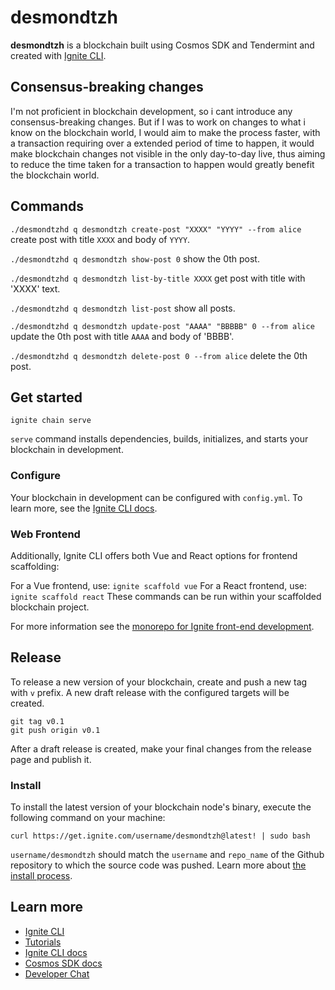 # desmondtzh
**desmondtzh** is a blockchain built using Cosmos SDK and Tendermint and created with [Ignite CLI](https://ignite.com/cli).

## Consensus-breaking changes
I'm not proficient in blockchain development, so i cant introduce any consensus-breaking changes. But if I was to work on changes to what i know on the blockchain world, I would aim to make the process faster, with a transaction requiring over a extended period of time to happen, it would make blockchain changes not visible in the only day-to-day live, thus aiming to reduce the time taken for a transaction to happen would greatly benefit the blockchain world. 
## Commands

`./desmondtzhd q desmondtzh create-post "XXXX" "YYYY" --from alice` create post with title `XXXX` and body of `YYYY`.

`./desmondtzhd q desmondtzh show-post 0` show the 0th post.

`./desmondtzhd q desmondtzh list-by-title XXXX` get post with title with 'XXXX' text.

`./desmondtzhd q desmondtzh list-post` show all posts.

`./desmondtzhd q desmondtzh update-post "AAAA" "BBBBB" 0 --from alice` update the 0th post with title `AAAA` and body of 'BBBB'.

`./desmondtzhd q desmondtzh delete-post 0 --from alice` delete the 0th post.

## Get started

```
ignite chain serve
```

`serve` command installs dependencies, builds, initializes, and starts your blockchain in development.

### Configure

Your blockchain in development can be configured with `config.yml`. To learn more, see the [Ignite CLI docs](https://docs.ignite.com).

### Web Frontend

Additionally, Ignite CLI offers both Vue and React options for frontend scaffolding:

For a Vue frontend, use: `ignite scaffold vue`
For a React frontend, use: `ignite scaffold react`
These commands can be run within your scaffolded blockchain project. 


For more information see the [monorepo for Ignite front-end development](https://github.com/ignite/web).

## Release
To release a new version of your blockchain, create and push a new tag with `v` prefix. A new draft release with the configured targets will be created.

```
git tag v0.1
git push origin v0.1
```

After a draft release is created, make your final changes from the release page and publish it.

### Install
To install the latest version of your blockchain node's binary, execute the following command on your machine:

```
curl https://get.ignite.com/username/desmondtzh@latest! | sudo bash
```
`username/desmondtzh` should match the `username` and `repo_name` of the Github repository to which the source code was pushed. Learn more about [the install process](https://github.com/allinbits/starport-installer).

## Learn more

- [Ignite CLI](https://ignite.com/cli)
- [Tutorials](https://docs.ignite.com/guide)
- [Ignite CLI docs](https://docs.ignite.com)
- [Cosmos SDK docs](https://docs.cosmos.network)
- [Developer Chat](https://discord.gg/ignite)
